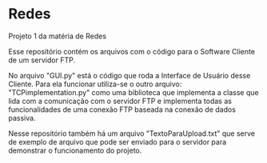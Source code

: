 # Redes
Projeto 1 da matéria de Redes


Esse repositório contém os arquivos com o código para o Software Cliente de um servidor FTP.

No arquivo "GUI.py" está o código que roda a Interface de Usuário desse Cliente. 
Para ela funcionar utiliza-se o outro arquivo: "TCPimplementation.py" como uma biblioteca que implementa a classe que lida com 
a comunicação com o servidor FTP e implementa todas as funcionalidades de uma conexão FTP baseada na conexão de dados passiva.

Nesse repositório também há um arquivo "TextoParaUpload.txt" que serve de exemplo de arquivo que pode ser enviado para o servidor
para demonstrar o funcionamento do projeto.
